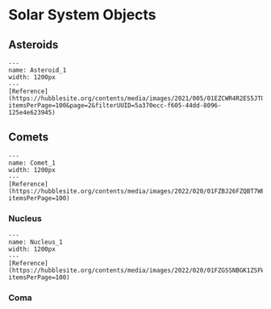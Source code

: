 # Solar System Objects

## Asteroids


```{figure} Docs/Asteroid_1.png
---
name: Asteroid_1
width: 1200px
---
[Reference](https://hubblesite.org/contents/media/images/2021/005/01EZCWR4R2ES5JTQ5F1W3WNSJM?itemsPerPage=100&page=2&filterUUID=5a370ecc-f605-44dd-8096-125e4e623945)
```


## Comets


```{figure} Docs/Comet_1.png
---
name: Comet_1
width: 1200px
---
[Reference](https://hubblesite.org/contents/media/images/2022/020/01FZBJ26FZQBT7WE85XCKPC356?itemsPerPage=100)
```

### Nucleus

```{figure} Docs/Nucleus_1.jpg
---
name: Nucleus_1
width: 1200px
---
[Reference](https://hubblesite.org/contents/media/images/2022/020/01FZGSSNBGK1ZSFW2DCS2GYFZC?itemsPerPage=100)
```

### Coma

